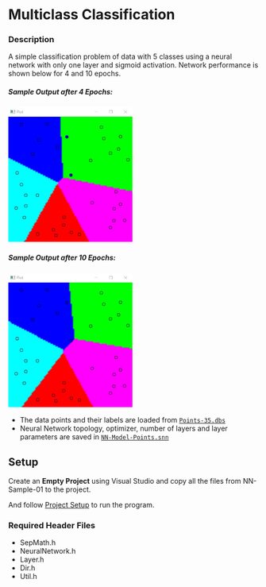 # Multiclass Classification

### Description

A simple classification problem of data with 5 classes using a neural network with only one layer and sigmoid activation. Network performance is shown below for 4 and 10 epochs.

##### Sample Output after 4 Epochs:

<img alt="Classification-35-Points-4-Epochs" src="/Samples/NN-Sample-01/Classification-35-Points-4-Epochs.jpg" width="250px"></img>

##### Sample Output after 10 Epochs:

<img alt="Classification-35-Points-10-Epochs" src="/Samples/NN-Sample-01/Classification-35-Points-10-Epochs.jpg" width="250px"></img>

- The data points and their labels are loaded from [`Points-35.dbs`](/Samples/NN-Sample-01/Data/Points-35.dbs)
- Neural Network topology, optimizer, number of layers and layer parameters are saved in [`NN-Model-Points.snn`](/Samples/NN-Sample-01/Data/NN-Model-Points.snn)

## Setup

Create an **Empty Project** using Visual Studio and copy all the files from NN-Sample-01 to the project.

And follow [Project Setup](/Setup/) to run the program.

### Required Header Files

- SepMath.h
- NeuralNetwork.h
- Layer.h
- Dir.h
- Util.h
